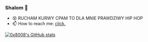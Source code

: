 ### Shalom 👋

- 😵 RUCHAM KURWY CPAM TO DLA MNIE PRAWDZIWY HIP HOP
- 📫 How to reach me: [click.](https://balu.xdapierdolnik.pl/contact/)

[![0x8008's GitHub stats](https://github-readme-stats.vercel.app/api?username=0x8008)](https://github.com/anuraghazra/github-readme-stats)
